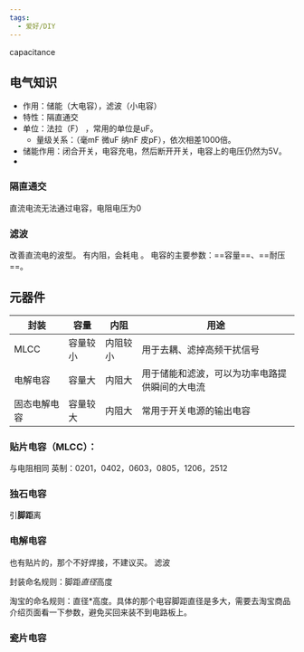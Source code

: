 ```yaml
---
tags:
  - 爱好/DIY
---
```

capacitance
## 电气知识
- 作用：储能（大电容），滤波（小电容）
- 特性：隔直通交
- 单位：法拉（F） ，常用的单位是uF。
	- 量级关系：（毫mF 微uF 纳nF 皮pF），依次相差1000倍。
- 储能作用：闭合开关，电容充电，然后断开开关，电容上的电压仍然为5V。
- 
### 隔直通交
直流电流无法通过电容，电阻电压为0
### 滤波
改善直流电的波型。
有内阻，会耗电 。
电容的主要参数：==容量==、==耐压==。

## 元器件

| 封装     | 容量   | 内阻   | 用途                      |
| ------ | ---- | ---- | ----------------------- |
| MLCC   | 容量较小 | 内阻较小 | 用于去耦、滤掉高频干扰信号           |
| 电解电容   | 容量大  | 内阻大  | 用于储能和滤波，可以为功率电路提供瞬间的大电流 |
| 固态电解电容 | 容量较大 | 内阻大  | 常用于开关电源的输出电容            |

### 贴片电容（MLCC）：
与电阻相同
英制：0201，0402，0603，0805，1206，2512
### 独石电容
引**脚距**离


### 电解电容
也有贴片的，那个不好焊接，不建议买。
滤波

封装命名规则：脚距*直径*高度

淘宝的命名规则：直径*高度。具体的那个电容脚距直径是多大，需要去淘宝商品介绍页面看一下参数，避免买回来装不到电路板上。
### 瓷片电容

